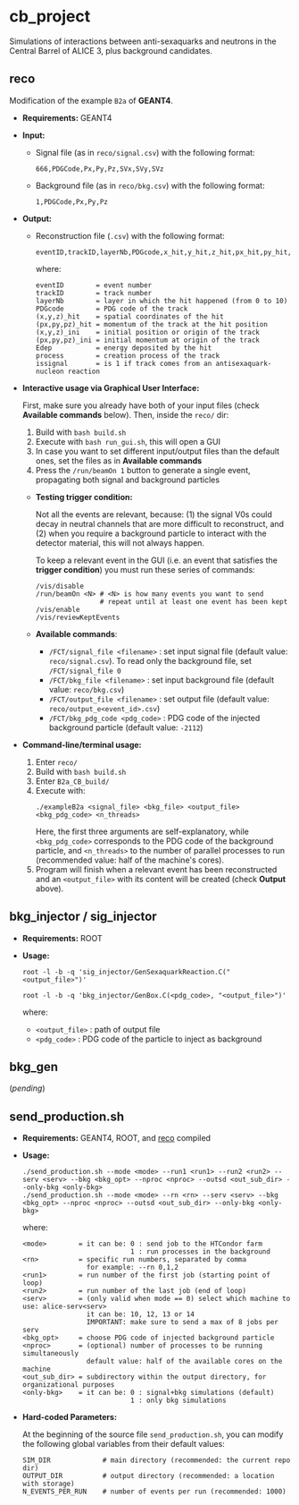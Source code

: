 **cb_project**
==============

Simulations of interactions between anti-sexaquarks and neutrons in the Central Barrel of ALICE 3, plus background candidates.

## **reco**

  Modification of the example `B2a` of **GEANT4**.

* **Requirements:** GEANT4

* **Input:**

  * Signal file (as in `reco/signal.csv`) with the following format:

    ```
    666,PDGCode,Px,Py,Pz,SVx,SVy,SVz
    ```

  * Background file (as in `reco/bkg.csv`) with the following format:

    ```
    1,PDGCode,Px,Py,Pz
    ```

* **Output:**

  * Reconstruction file (`.csv`) with the following format:

    ```
    eventID,trackID,layerNb,PDGcode,x_hit,y_hit,z_hit,px_hit,py_hit,pz_hit,x_ini,y_ini,z_ini,px_ini,py_ini,pz_ini,Edep,process,issignal,motherID,mother_PDGcode,mother_issignal,mother_x_ini,mother_y_ini,mother_z_ini,mother_px_ini,mother_py_ini,mother_pz_ini
    ```
    where:
    ```
    eventID        = event number
    trackID        = track number
    layerNb        = layer in which the hit happened (from 0 to 10)
    PDGcode        = PDG code of the track
    (x,y,z)_hit    = spatial coordinates of the hit
    (px,py,pz)_hit = momentum of the track at the hit position
    (x,y,z)_ini    = initial position or origin of the track
    (px,py,pz)_ini = initial momentum at origin of the track
    Edep           = energy deposited by the hit
    process        = creation process of the track
    issignal       = is 1 if track comes from an antisexaquark-nucleon reaction
    ```

* **Interactive usage via Graphical User Interface:**

  First, make sure you already have both of your input files (check **Available commands** below). Then, inside the `reco/` dir:

  1. Build with `bash build.sh`
  2. Execute with `bash run_gui.sh`, this will open a GUI
  3. In case you want to set different input/output files than the default ones, set the files as in **Available commands**
  4. Press the `/run/beamOn 1` button to generate a single event, propagating both signal and background particles

  * **Testing trigger condition:**

    Not all the events are relevant, because: (1) the signal V0s could decay in neutral channels that are more difficult to reconstruct, and (2) when you require a background particle to interact with the detector material, this will not always happen.

    To keep a relevant event in the GUI (i.e. an event that satisfies the **trigger condition**) you must run these series of commands:

    ```
    /vis/disable
    /run/beamOn <N> # <N> is how many events you want to send
                    # repeat until at least one event has been kept
    /vis/enable
    /vis/reviewKeptEvents
    ```

  * **Available commands**:

    * `/FCT/signal_file <filename>` : set input signal file (default value: `reco/signal.csv`). To read only the background file, set `/FCT/signal_file 0`
    * `/FCT/bkg_file <filename>` : set input background file  (default value: `reco/bkg.csv`)
    * `/FCT/output_file <filename>` : set output file  (default value: `reco/output_e<event_id>.csv`)
    * `/FCT/bkg_pdg_code <pdg_code>` : PDG code of the injected background particle (default value: `-2112`)

* **Command-line/terminal usage:**

  1. Enter `reco/`
  2. Build with `bash build.sh`
  3. Enter `B2a_CB_build/`
  4. Execute with:
     ```
     ./exampleB2a <signal_file> <bkg_file> <output_file> <bkg_pdg_code> <n_threads>
     ```
     Here, the first three arguments are self-explanatory, while `<bkg_pdg_code>` corresponds to the PDG code of the background particle, and `<n_threads>` to the number of parallel processes to run (recommended value: half of the machine's cores).
  5. Program will finish when a relevant event has been reconstructed and an `<output_file>` with its content will be created (check **Output** above).

## **bkg_injector** / **sig_injector**

* **Requirements:** ROOT

* **Usage:**

  `root -l -b -q 'sig_injector/GenSexaquarkReaction.C("<output_file>")'`

  `root -l -b -q 'bkg_injector/GenBox.C(<pdg_code>, "<output_file>")'`

  where:
  * `<output_file>` : path of output file
  * `<pdg_code>` : PDG code of the particle to inject as background

## **bkg_gen**

  (_pending_)

## **send_production.sh**

* **Requirements:** GEANT4, ROOT, and [reco](#reco) compiled

* **Usage:**

  ```
  ./send_production.sh --mode <mode> --run1 <run1> --run2 <run2> --serv <serv> --bkg <bkg_opt> --nproc <nproc> --outsd <out_sub_dir> --only-bkg <only-bkg>
  ./send_production.sh --mode <mode> --rn <rn> --serv <serv> --bkg <bkg_opt> --nproc <nproc> --outsd <out_sub_dir> --only-bkg <only-bkg>
  ```

  where:
  ```
  <mode>        = it can be: 0 : send job to the HTCondor farm
                             1 : run processes in the background
  <rn>          = specific run numbers, separated by comma
                  for example: --rn 0,1,2
  <run1>        = run number of the first job (starting point of loop)
  <run2>        = run number of the last job (end of loop)
  <serv>        = (only valid when mode == 0) select which machine to use: alice-serv<serv>
                  it can be: 10, 12, 13 or 14
                  IMPORTANT: make sure to send a max of 8 jobs per serv
  <bkg_opt>     = choose PDG code of injected background particle
  <nproc>       = (optional) number of processes to be running simultaneously
                  default value: half of the available cores on the machine
  <out_sub_dir> = subdirectory within the output directory, for organizational purposes
  <only-bkg>    = it can be: 0 : signal+bkg simulations (default)
                             1 : only bkg simulations
  ```

* **Hard-coded Parameters:**

  At the beginning of the source file `send_production.sh`, you can modify the following global variables from their default values:

  ```
  SIM_DIR             # main directory (recommended: the current repo dir)
  OUTPUT_DIR          # output directory (recommended: a location with storage)
  N_EVENTS_PER_RUN    # number of events per run (recommended: 1000)
  ```
